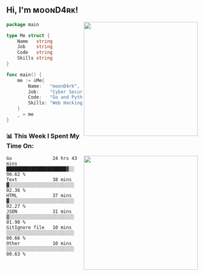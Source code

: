 <h2> Hi, I'm ᴍᴏᴏɴD4ʀᴋ!</h2>
<img align='right' src="https://github-readme-stats.vercel.app/api?username=moond4rk&show_icons=true&theme=radical" width="300">


```go
package main

type Me struct {
	Name   string
	Job    string
	Code   string
	Skills string
}

func main() {
	me := &Me{
		Name:   "moonD4rk",
		Job:    "Cyber Security Engineer",
		Code:   "Go and Python and Others",
		Skills: "Web Hacking ^o^",
	}
	_ = me
}
```



<h3>📊 This Week I Spent My Time On:</h3>
<img align='right' src="https://spotify-github-profile.vercel.app/api/view?uid=zbgk3g7ojwjwrwrleo6u8mhub&cover_image=true&theme=novatorem" width="300">

<!--START_SECTION:waka-->

```text
Go               24 hrs 43 mins  ██████████████████████▓░░   90.62 %
Text             38 mins         ▓░░░░░░░░░░░░░░░░░░░░░░░░   02.36 %
HTML             37 mins         ▓░░░░░░░░░░░░░░░░░░░░░░░░   02.27 %
JSON             31 mins         ▒░░░░░░░░░░░░░░░░░░░░░░░░   01.90 %
GitIgnore file   10 mins         ░░░░░░░░░░░░░░░░░░░░░░░░░   00.66 %
Other            10 mins         ░░░░░░░░░░░░░░░░░░░░░░░░░   00.63 %
```

<!--END_SECTION:waka-->


